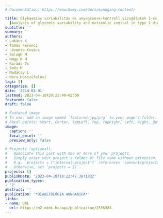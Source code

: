 ```yaml
---
# Documentation: https://wowchemy.com/docs/managing-content/

title: Glykaemiás variabilitás és anyagcsere-kontroll vizsgálatok 1-es típusú diabetesben
  [Analysis of glycemic variability and metabolic control in type 1 diabetes]
subtitle: ''
summary: ''
authors:
- Lukács K
- Tamás Ferenci
- Levente Kovács
- Balogh M
- Nagy K H
- Karádi Zs
- Soós H
- Madácsy L
- Nóra Hosszúfalusi
tags: []
categories: []
date: '2014-01-01'
lastmod: 2023-04-10T20:22:48+02:00
featured: false
draft: false

# Featured image
# To use, add an image named `featured.jpg/png` to your page's folder.
# Focal points: Smart, Center, TopLeft, Top, TopRight, Left, Right, BottomLeft, Bottom, BottomRight.
image:
  caption: ''
  focal_point: ''
  preview_only: false

# Projects (optional).
#   Associate this post with one or more of your projects.
#   Simply enter your project's folder or file name without extension.
#   E.g. `projects = ["internal-project"]` references `content/project/deep-learning/index.md`.
#   Otherwise, set `projects = []`.
projects: []
publishDate: '2023-04-10T18:22:47.387183Z'
publication_types:
- '2'
abstract: ''
publication: '*DIABETOLOGIA HUNGARICA*'
links:
- name: URL
  url: https://m2.mtmt.hu/api/publication/2586388
---
```

